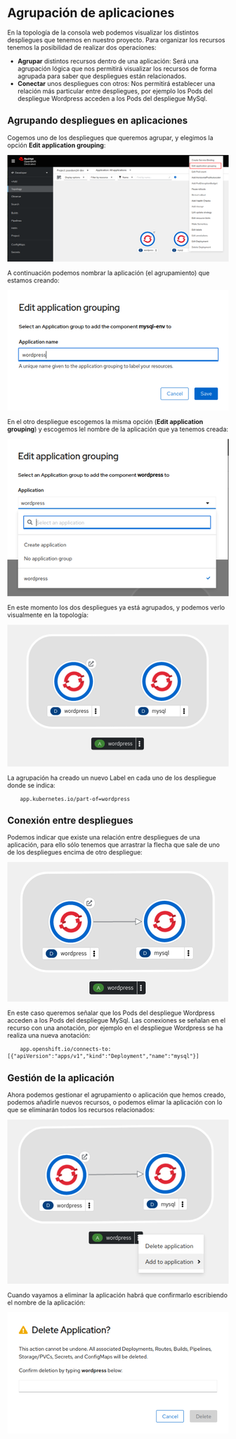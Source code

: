# Agrupación de aplicaciones

En la topología de la consola web podemos visualizar los distintos despliegues que tenemos en nuestro proyecto. Para organizar los recursos tenemos la posibilidad de realizar dos operaciones:

* **Agrupar** distintos recursos dentro de una aplicación: Será una agrupación lógica que nos permitirá visualizar los recursos de forma agrupada para saber que despliegues están relacionados.
* **Conectar** unos despliegues con otros: Nos permitirá establecer una relación más particular entre despliegues, por ejemplo los Pods del despliegue Wordpress acceden a los Pods del despliegue MySql.

## Agrupando despliegues en aplicaciones

Cogemos uno de los despliegues que queremos agrupar, y elegimos la opción **Edit application grouping**:

![agrupación](img/agrupacion1.png)

A continuación podemos nombrar la aplicación (el agrupamiento) que estamos creando:

![agrupación](img/agrupacion2.png)

En el otro despliegue escogemos la misma opción (**Edit application grouping**) y escogemos lel nombre de la aplicación que ya tenemos creada:

![agrupación](img/agrupacion3.png)

En este momento los dos despliegues ya está agrupados, y podemos verlo visualmente en la topología:

![agrupación](img/agrupacion4.png)

La agrupación ha creado un nuevo Label en cada uno de los despliegue donde se indica:

        app.kubernetes.io/part-of=wordpress

## Conexión entre despliegues

Podemos indicar que existe una relación entre despliegues de una aplicación, para ello sólo tenemos que arrastrar la flecha que sale de uno de los despliegues encima de otro despliegue:

![agrupación](img/agrupacion5.png)

En este caso queremos señalar que los Pods del despliegue Wordpress acceden a los Pods del despliegue MySql. Las conexiones se señalan en el recurso con una anotación, por ejemplo en el despliegue Wordpress se ha realiza una nueva anotación:

        app.openshift.io/connects-to: [{"apiVersion":"apps/v1","kind":"Deployment","name":"mysql"}]

## Gestión de la aplicación

Ahora podemos gestionar el agrupamiento o aplicación que hemos creado, podemos añadirle nuevos recursos, o podemos elimar la aplicación con lo que se eliminarán todos los recursos relacionados:

![agrupación](img/agrupacion6.png)

Cuando vayamos a eliminar la aplicación habrá que confirmarlo escribiendo el nombre de la aplicación:

![agrupación](img/agrupacion7.png)